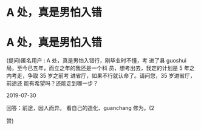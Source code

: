 # A 处，真是男怕入错

# A 处，真是男怕入错

(提问)匿名用户 : A 处，真是男怕入错行，刚毕业时不懂，考 进了县 guoshui 局，至今已五年，而立之年的我还是一个科 员，想考出去，我定的计划是 5 年之内考走，争取 35 岁之前考 进省厅，如果不行就认命了。请问您，35 岁进省厅，前途还 能有希望吗？还能走到哪一步？

2019-07-30

回答：前途，因人而异。 看自己的造化、guanchang 修为。(2

赞)